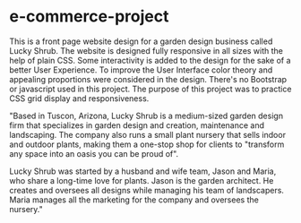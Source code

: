 # e-commerce-project

This is a front page website design for a garden design business called Lucky Shrub. The website is designed fully responsive in all sizes with the help of plain CSS. Some interactivity is added to the design for the sake of a better User Experience. To improve the User Interface color theory and appealing proportions were considered in the design.
There's no Bootstrap or javascript used in this project. The purpose of this project was to practice CSS grid display and responsiveness.

"Based in Tuscon, Arizona, Lucky Shrub is a medium-sized garden design firm that specializes in garden design and creation, maintenance and landscaping. The company also runs a small plant nursery that sells indoor and outdoor plants, making them a one-stop shop for clients to "transform any space into an oasis you can be proud of".

Lucky Shrub was started by a husband and wife team, Jason and Maria, who share a long-time love for plants. Jason is the garden architect. He creates and oversees all designs while managing his team of landscapers. Maria manages all the marketing for the company and oversees the nursery."
